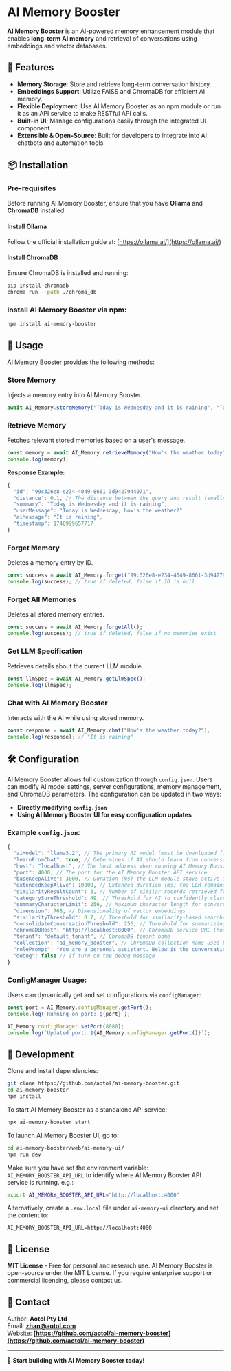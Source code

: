 # AI Memory Booster

**AI Memory Booster** is an AI-powered memory enhancement module that enables **long-term AI memory** and retrieval of conversations using embeddings and vector databases.

## 🚀 Features

- **Memory Storage**: Store and retrieve long-term conversation history.
- **Embeddings Support**: Utilize FAISS and ChromaDB for efficient AI memory.
- **Flexible Deployment**: Use AI Memory Booster as an npm module or run it as an API service to make RESTful API calls.
- **Built-in UI**: Manage configurations easily through the integrated UI component.
- **Extensible & Open-Source**: Built for developers to integrate into AI chatbots and automation tools.

## 📦 Installation

### Pre-requisites
Before running AI Memory Booster, ensure that you have **Ollama** and **ChromaDB** installed.

#### Install Ollama
Follow the official installation guide at: [https://ollama.ai/](https://ollama.ai/)

#### Install ChromaDB
Ensure ChromaDB is installed and running:
```sh
pip install chromadb
chroma run --path ./chroma_db
```

### Install AI Memory Booster via npm:
```sh
npm install ai-memory-booster
```

## 🎯 Usage

AI Memory Booster provides the following methods:

### Store Memory
Injects a memory entry into AI Memory Booster.
```js
await AI_Memory.storeMemory("Today is Wednesday and it is raining", "Today is Wednesday, how's the weather?", "It is raining");
```

### Retrieve Memory
Fetches relevant stored memories based on a user's message.
```js
const memory = await AI_Memory.retrieveMemory("How's the weather today?");
console.log(memory);
```
**Response Example:**
```js
{
  "id": "99c326e8-e234-4049-8661-3d9427944071",
  "distance": 0.1, // The distance between the query and result (smaller is better)
  "summary": "Today is Wednesday and it is raining",
  "userMessage": "Today is Wednesday, how's the weather?",
  "aiMessage": "It is raining",
  "timestamp": 1740999657717
}
```

### Forget Memory
Deletes a memory entry by ID.
```js
const success = await AI_Memory.forget("99c326e8-e234-4049-8661-3d9427944071");
console.log(success); // true if deleted, false if ID is null
```

### Forget All Memories
Deletes all stored memory entries.
```js
const success = await AI_Memory.forgetAll();
console.log(success); // true if deleted, false if no memories exist
```

### Get LLM Specification
Retrieves details about the current LLM module.
```js
const llmSpec = await AI_Memory.getLlmSpec();
console.log(llmSpec);
```

### Chat with AI Memory Booster
Interacts with the AI while using stored memory.
```js
const response = await AI_Memory.chat("How's the weather today?");
console.log(response); // "It is raining"
```

## 🛠 Configuration

AI Memory Booster allows full customization through `config.json`. Users can modify AI model settings, server configurations, memory management, and ChromaDB parameters. The configuration can be updated in two ways:

- **Directly modifying `config.json`**
- **Using AI Memory Booster UI for easy configuration updates**

### Example `config.json`:

```js
{
  "aiModel": "llama3.2", // The primary AI model (must be downloaded first)
  "learnFromChat": true, // Determines if AI should learn from conversations
  "host": "localhost", // The host address when running AI Memory Booster as an API service
  "port": 4000, // The port for the AI Memory Booster API service
  "baseKeepAlive": 3000, // Duration (ms) the LLM module stays active after each call
  "extendedKeepAlive": 10000, // Extended duration (ms) the LLM remains active if no other requests arrive
  "similarityResultCount": 3, // Number of similar records retrieved from the database
  "categorySureThreshold": 49, // Threshold for AI to confidently classify a response
  "summaryCharacterLimit": 256, // Maximum character length for conversation summaries
  "dimension": 768, // Dimensionality of vector embeddings
  "similarityThreshold": 0.7, // Threshold for similarity-based searches
  "consolidateConversationThreshold": 256, // Threshold for summarizing conversations
  "chromaDBHost": "http://localhost:8000", // ChromaDB service URL (host and port)
  "tenant": "default_tenant", // ChromaDB tenant name
  "collection": "ai_memory_booster", // ChromaDB collection name used by AI Memory Booster
  "rolePrompt": "You are a personal assistant. Below is the conversation history to understand the context. The conversation history is enclosed between 'Conversation History Start:' and 'Conversation History End.' 'AI' represents you, and 'User' represents the person currently talking to you. When the user says 'I', 'mine', or 'my', it refers to the user, not you ('AI'). Do not fabricate responses.", // Prompt for how AI should respond based on past memory
  "debug": false // If turn on the debug message
}
```

### ConfigManager Usage:

Users can dynamically get and set configurations via `configManager`:

```js
const port = AI_Memory.configManager.getPort();
console.log(`Running on port: ${port}`);

AI_Memory.configManager.setPort(8080);
console.log(`Updated port: ${AI_Memory.configManager.getPort()}`);
```

## 🔧 Development

Clone and install dependencies:
```sh
git clone https://github.com/aotol/ai-memory-booster.git
cd ai-memory-booster
npm install
```

To start AI Memory Booster as a standalone API service:
```sh
npx ai-memory-booster start
```

To launch AI Memory Booster UI, go to:
```sh
cd ai-memory-booster/web/ai-memory-ui/
npm run dev
```
Make sure you have set the environment variable: `AI_MEMORY_BOOSTER_API_URL` to identify where AI Memory Booster API service is running.
e.g.:
```sh
export AI_MEMORY_BOOSTER_API_URL="http://localhost:4000"
```
Alternatively, create a ```.env.local``` file under ```ai-memory-ui``` directory and set the content to:
```
AI_MEMORY_BOOSTER_API_URL=http://localhost:4000
```

## 📜 License

**MIT License** - Free for personal and research use. AI Memory Booster is open-source under the MIT License. If you require enterprise support or commercial licensing, please contact us.

## 📩 Contact

Author: **Aotol Pty Ltd**\
Email: **[zhan@aotol.com](mailto:zhan@aotol.com)**\
Website: **[https://github.com/aotol/ai-memory-booster](https://github.com/aotol/ai-memory-booster)**

---

🚀 **Start building with AI Memory Booster today!**

